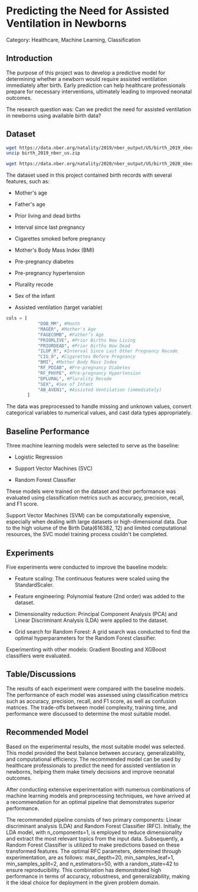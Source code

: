 # Predicting the Need for Assisted Ventilation in Newborns

Category: Healthcare, Machine Learning, Classification

## Introduction

The purpose of this project was to develop a predictive model for determining whether a newborn would require assisted ventilation immediately after birth. Early prediction can help healthcare professionals prepare for necessary interventions, ultimately leading to improved neonatal outcomes. 

The research question was: Can we predict the need for assisted ventilation in newborns using available birth data?



## Dataset

```bash
wget https://data.nber.org/natality/2019/nber_output/US/birth_2019_nber_us.zip
unzip birth_2019_nber_us.zip

wget https://data.nber.org/natality/2020/nber_output/US/birth_2020_nber_us_v1.csv
```

The dataset used in this project contained birth records with several features, such as:

- Mother's age

- Father's age

- Prior living and dead births

- Interval since last pregnancy

- Cigarettes smoked before pregnancy

- Mother's Body Mass Index (BMI)

- Pre-pregnancy diabetes

- Pre-pregnancy hypertension

- Plurality recode

- Sex of the infant

- Assisted ventilation (target variable)


```python
cols = [
            "DOB_MM", #Month
            "MAGER", #Mother's Age
            "FAGECOMB", #Father’s Age
            "PRIORLIVE", #Prior Births Now Living
            "PRIORDEAD", #Prior Births Now Dead
            "ILOP_R", #Interval Since Last Other Pregnancy Recode
            "CIG_0", #Cigarettes Before Pregnancy
            "BMI", #Mother Body Mass Index
            "RF_PDIAB", #Pre-pregnancy Diabetes
            "RF_PHYPE", #Pre-pregnancy Hypertension
            "DPLURAL", #Plurality Recode
            "SEX", #Sex of Infant
            "AB_AVEN1", #Assisted Ventilation (immediately)
        ]
```

The data was preprocessed to handle missing and unknown values, convert categorical variables to numerical values, and cast data types appropriately.

## Baseline Performance

Three machine learning models were selected to serve as the baseline:

- Logistic Regression

- Support Vector Machines (SVC)

- Random Forest Classifier

These models were trained on the dataset and their performance was evaluated using classification metrics such as accuracy, precision, recall, and F1 score.

Support Vector Machines (SVM) can be computationally expensive, especially when dealing with large datasets or high-dimensional data. Due to the high volume of the Birth Data(616382, 12) and limited computational resources, the SVC model training process couldn't be completed.

## Experiments

Five experiments were conducted to improve the baseline models:

- Feature scaling: The continuous features were scaled using the StandardScaler.

- Feature engineering: Polynomial feature (2nd order) was added to the dataset.

- Dimensionality reduction: Principal Component Analysis (PCA) and Linear Discriminant Analysis (LDA) were applied to the dataset.

- Grid search for Random Forest: A grid search was conducted to find the optimal hyperparameters for the Random Forest classifier.

Experimenting with other models: Gradient Boosting and XGBoost classifiers were evaluated.

## Table/Discussions

The results of each experiment were compared with the baseline models. The performance of each model was assessed using classification metrics such as accuracy, precision, recall, and F1 score, as well as confusion matrices. The trade-offs between model complexity, training time, and performance were discussed to determine the most suitable model.

## Recommended Model

Based on the experimental results, the most suitable model was selected. This model provided the best balance between accuracy, generalizability, and computational efficiency. The recommended model can be used by healthcare professionals to predict the need for assisted ventilation in newborns, helping them make timely decisions and improve neonatal outcomes.

After conducting extensive experimentation with numerous combinations of machine learning models and preprocessing techniques, we have arrived at a recommendation for an optimal pipeline that demonstrates superior performance. 

The recommended pipeline consists of two primary components: Linear discriminant analysis (LDA) and Random Forest Classifier (RFC). Initially, the LDA model, with n_components=1, is employed to reduce dimensionality and extract the most relevant topics from the input data. Subsequently, a Random Forest Classifier is utilized to make predictions based on these transformed features. The optimal RFC parameters, determined through experimentation, are as follows: max_depth=20, min_samples_leaf=1, min_samples_split=2, and n_estimators=50, with a random_state=42 to ensure reproducibility. This combination has demonstrated high performance in terms of accuracy, robustness, and generalizability, making it the ideal choice for deployment in the given problem domain.
